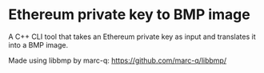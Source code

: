 # Ethereum private key to BMP image
A C++ CLI tool that takes an Ethereum private key as input and translates it into a BMP image.

Made using libbmp by marc-q: https://github.com/marc-q/libbmp/

